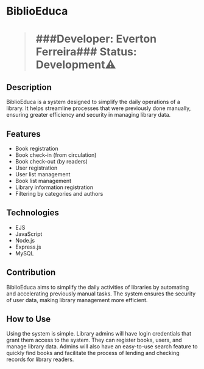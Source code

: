 <h1>BiblioEduca<h1/>

> ###Developer: Everton Ferreira###
> Status: Development⚠️

## Description
BiblioEduca is a system designed to simplify the daily operations of a library. It helps streamline processes that were previously done manually, ensuring greater efficiency and security in managing library data.

## Features
- Book registration
- Book check-in (from circulation)
- Book check-out (by readers)
- User registration
- User list management
- Book list management
- Library information registration
- Filtering by categories and authors

## Technologies
- EJS
- JavaScript
- Node.js
- Express.js
- MySQL

## Contribution
BiblioEduca aims to simplify the daily activities of libraries by automating and accelerating previously manual tasks. The system ensures the security of user data, making library management more efficient.

## How to Use
Using the system is simple. Library admins will have login credentials that grant them access to the system. They can register books, users, and manage library data. Admins will also have an easy-to-use search feature to quickly find books and facilitate the process of lending and checking records for library readers.
